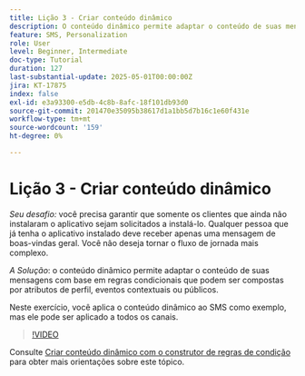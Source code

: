 ```yaml
---
title: Lição 3 - Criar conteúdo dinâmico
description: O conteúdo dinâmico permite adaptar o conteúdo de suas mensagens com base em regras condicionais que podem ser compostas de atributos de perfil, eventos contextuais ou públicos. Neste exercício, você aplica conteúdo dinâmico ao SMS.
feature: SMS, Personalization
role: User
level: Beginner, Intermediate
doc-type: Tutorial
duration: 127
last-substantial-update: 2025-05-01T00:00:00Z
jira: KT-17875
index: false
exl-id: e3a93300-e5db-4c8b-8afc-18f101db93d0
source-git-commit: 201470e35095b38617d1a1bb5d7b16c1e60f431e
workflow-type: tm+mt
source-wordcount: '159'
ht-degree: 0%

---
```


# Lição 3 - Criar conteúdo dinâmico

*Seu desafio:* você precisa garantir que somente os clientes que ainda não instalaram o aplicativo sejam solicitados a instalá-lo. Qualquer pessoa que já tenha o aplicativo instalado deve receber apenas uma mensagem de boas-vindas geral. Você não deseja tornar o fluxo de jornada mais complexo. 

*A Solução*: o conteúdo dinâmico permite adaptar o conteúdo de suas mensagens com base em regras condicionais que podem ser compostas por atributos de perfil, eventos contextuais ou públicos. 

Neste exercício, você aplica o conteúdo dinâmico ao SMS como exemplo, mas ele pode ser aplicado a todos os canais.

>[!VIDEO](https://video.tv.adobe.com/v/3457913/?learn=on&enablevpops)

Consulte [Criar conteúdo dinâmico com o construtor de regras de condição](/help/personalize-content/create-dynamic-content.md) para obter mais orientações sobre este tópico.
